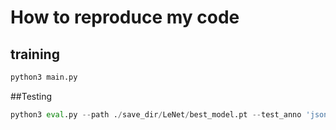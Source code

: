 # How to reproduce my code
## training

```python
python3 main.py
```

##Testing

```python
python3 eval.py --path ./save_dir/LeNet/best_model.pt --test_anno 'json file that you want to test on'
```
